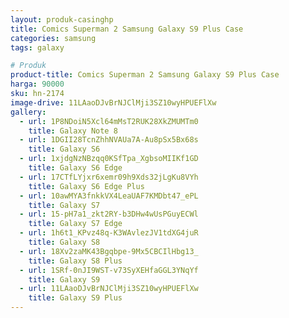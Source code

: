 ```yaml
---
layout: produk-casinghp
title: Comics Superman 2 Samsung Galaxy S9 Plus Case
categories: samsung
tags: galaxy

# Produk
product-title: Comics Superman 2 Samsung Galaxy S9 Plus Case
harga: 90000
sku: hn-2174
image-drive: 11LAaoDJvBrNJClMji3SZ10wyHPUEFlXw
gallery:
  - url: 1P8NDoiN5Xcl64mMsT2RUK28XkZMUMTm0
    title: Galaxy Note 8
  - url: 1DGII28TcnZhhNVAUa7A-Au8pSx5Bx68s
    title: Galaxy S6
  - url: 1xjdgNzNBzqq0KSfTpa_XgbsoMIIKf1GD
    title: Galaxy S6 Edge
  - url: 17CTfLYjxr6xemr09h9Xds32jLgKu8VYh
    title: Galaxy S6 Edge Plus
  - url: 10awMYA3fnkkVX4LeaUAF7KMDbt47_ePL
    title: Galaxy S7
  - url: 15-pH7a1_zkt2RY-b3DHw4wUsPGuyECWl
    title: Galaxy S7 Edge
  - url: 1h6t1_KPvz48q-K3WAvlezJV1tdXG4juR
    title: Galaxy S8
  - url: 18Xv2zaMK43Bgqbpe-9Mx5CBCIlHbg13_
    title: Galaxy S8 Plus
  - url: 1SRf-0nJI9WST-v73SyXEHfaGGL3YNqYf
    title: Galaxy S9
  - url: 11LAaoDJvBrNJClMji3SZ10wyHPUEFlXw
    title: Galaxy S9 Plus
---
```

